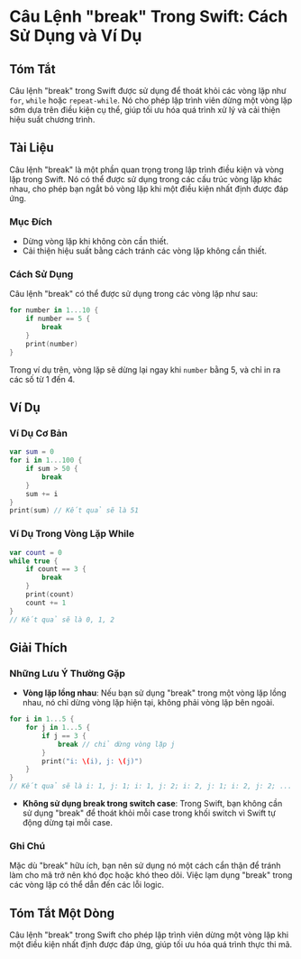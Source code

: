 <!--
Meta Description: # Câu Lệnh "break" Trong Swift: Cách Sử Dụng và Ví Dụ ## Tóm Tắt Câu lệnh "break" trong Swift được sử dụng để thoát khỏi các vòng lặp như `for`, `whil...
Meta Keywords: vòng, lặp, break, trong, swift
-->

# Câu Lệnh "break" Trong Swift: Cách Sử Dụng và Ví Dụ

## Tóm Tắt
Câu lệnh "break" trong Swift được sử dụng để thoát khỏi các vòng lặp như `for`, `while` hoặc `repeat-while`. Nó cho phép lập trình viên dừng một vòng lặp sớm dựa trên điều kiện cụ thể, giúp tối ưu hóa quá trình xử lý và cải thiện hiệu suất chương trình.

## Tài Liệu
Câu lệnh "break" là một phần quan trọng trong lập trình điều kiện và vòng lặp trong Swift. Nó có thể được sử dụng trong các cấu trúc vòng lặp khác nhau, cho phép bạn ngắt bỏ vòng lặp khi một điều kiện nhất định được đáp ứng. 

### Mục Đích
- Dừng vòng lặp khi không còn cần thiết.
- Cải thiện hiệu suất bằng cách tránh các vòng lặp không cần thiết.
  
### Cách Sử Dụng
Câu lệnh "break" có thể được sử dụng trong các vòng lặp như sau:

```swift
for number in 1...10 {
    if number == 5 {
        break
    }
    print(number)
}
```

Trong ví dụ trên, vòng lặp sẽ dừng lại ngay khi `number` bằng 5, và chỉ in ra các số từ 1 đến 4.

## Ví Dụ
### Ví Dụ Cơ Bản
```swift
var sum = 0
for i in 1...100 {
    if sum > 50 {
        break
    }
    sum += i
}
print(sum) // Kết quả sẽ là 51
```

### Ví Dụ Trong Vòng Lặp While
```swift
var count = 0
while true {
    if count == 3 {
        break
    }
    print(count)
    count += 1
}
// Kết quả sẽ là 0, 1, 2
```

## Giải Thích
### Những Lưu Ý Thường Gặp
- **Vòng lặp lồng nhau**: Nếu bạn sử dụng "break" trong một vòng lặp lồng nhau, nó chỉ dừng vòng lặp hiện tại, không phải vòng lặp bên ngoài.
  
```swift
for i in 1...5 {
    for j in 1...5 {
        if j == 3 {
            break // chỉ dừng vòng lặp j
        }
        print("i: \(i), j: \(j)")
    }
}
// Kết quả sẽ là i: 1, j: 1; i: 1, j: 2; i: 2, j: 1; i: 2, j: 2; ...
```

- **Không sử dụng break trong switch case**:  Trong Swift, bạn không cần sử dụng "break" để thoát khỏi mỗi case trong khối switch vì Swift tự động dừng tại mỗi case.

### Ghi Chú
Mặc dù "break" hữu ích, bạn nên sử dụng nó một cách cẩn thận để tránh làm cho mã trở nên khó đọc hoặc khó theo dõi. Việc lạm dụng "break" trong các vòng lặp có thể dẫn đến các lỗi logic.

## Tóm Tắt Một Dòng
Câu lệnh "break" trong Swift cho phép lập trình viên dừng một vòng lặp khi một điều kiện nhất định được đáp ứng, giúp tối ưu hóa quá trình thực thi mã.